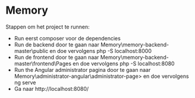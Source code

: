 # Memory
Stappen om het project te runnen:
- Run eerst composer voor de dependencies
- Run de backend door te gaan naar Memory\memory-backend-master\public en doe vervolgens php -S localhost:8000
- Run de frontend door te gaan naar Memory\memory-backend-master\frontend\Pages en doe vervolgens php -S localhost:8080
- Run the Angular administrator pagina door te gaan naar Memory\administrator-angular\administrator-page> en doe vervolgens ng serve
- Ga naar http://localhost:8080/
